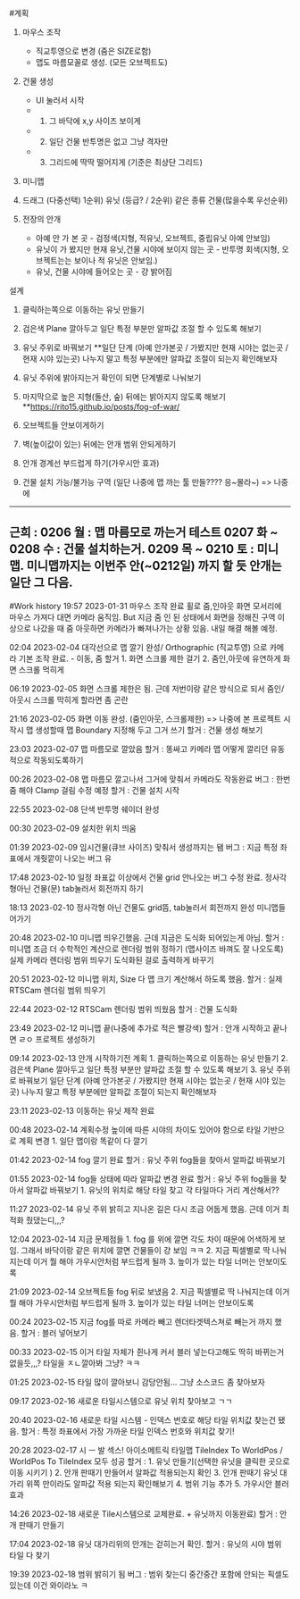 #계획
1. 마우스 조작 
	- 직교투영으로 변경 (줌은 SIZE로함)
	- 맵도 마름모꼴로 생성. (모든 오브젝트도)

2. 건물 생성
	- UI 눌러서 시작
	- 1. 그 바닥에 x,y 사이즈 보이게 
	- 2. 일단 건물 반투명은 없고 그냥 격자만
	- 3. 그리드에 딱딱 떨어지게 (기준은 최상단 그리드)
3. 미니맵	

4. 드래그 (다중선택)
	1순위) 유닛 (등급? / 
	2순위) 같은 종류 건물(많을수록 우선순위)

5. 전장의 안개
	* 아예 안 가 본 곳 - 검정색(지형, 적유닛, 오브젝트, 중립유닛 아예 안보임)
	* 유닛이 가 봤지만 현재 유닛,건물 시야에 보이지 않는 곳 - 반투명 회색(지형, 오브젝트는는 보이나 적 유닛은 안보임.)
	* 유닛, 건물 시야에 들어오는 곳 - 걍 밝어짐

설계
1. 클릭하는쪽으로 이동하는 유닛 만들기
2. 검은색 Plane 깔아두고 일단 특정 부분만 알파값 조절 할 수 있도록 해보기
3. 유닛 주위로 바꿔보기
**일단 단계 (아예 안가본곳 / 가봤지만 현재 시야는 없는곳 / 현재 시야 있는곳) 나누지 말고 특정 부분에만 알파값 조절이 되는지 확인해보자
4. 유닛 주위에 밝아지는거 확인이 되면
	단계별로 나눠보기
5. 마지막으로 높은 지형(돌산, 숲) 뒤에는 밝아지지 않도록 해보기
**https://rito15.github.io/posts/fog-of-war/

1. 오브젝트들 안보이게하기
2. 벽(높이값이 있는) 뒤에는 안개 범위 안되게하기
3. 안개 경계선 부드럽게 하기(가우시안 효과)

6. 건물 설치 가능/불가능 구역 (일단 나중에 맵 까는 툴 만들???? 응~몰라~) 
	=> 나중에  

----------------------------------------------------------------------------------------------------------------------------------------
근희 :    0206 월 : 맵 마름모로 까는거 테스트
   0207 화 ~ 0208 수 : 건물 설치하는거.
   0209 목 ~ 0210 토 : 미니맵.
   미니맵까지는 이번주 안(~0212일) 까지 할 듯
   안개는 일단 그 다음.   
----------------------------------------------------------------------------------------------------------------------------------------

	
	
	
#Work history
19:57 2023-01-31	마우스 조작 완료
			휠로 줌,인아웃
			화면 모서리에 마우스 가져다 대면 카메라 움직임.
	But 지금 줌 인 된 상태에서 화면을 정해진 구역 이상으로 나갔을 때 줌 아웃하면 카메라가 빠져나가는 상황 있음. 내일 해결 해볼 예정.

02:04 2023-02-04	대각선으로 맵 깔기 완성/ Orthographic (직교투영) 으로 카메라 기본 조작 완료.
			- 이동, 줌
	할거 1. 화면 스크롤 제한 걸기 
		2. 줌인,아웃에 유연하게 화면 스크롤 먹히게

06:19 2023-02-05	화면 스크롤 제한은 됨.
	근데 저번이랑 같은 방식으로 되서 줌인/아웃시 스크롤 막히게 할라면 좀 곤란

21:16 2023-02-05	화면 이동 완성. (줌인아웃, 스크롤제한)
		=> 나중에 본 프로젝트 시작시 맵 생성할때 맵 Boundary 지정해 두고 그거 쓰기
	할거 : 건물 생성 해보기

23:03 2023-02-07	맵 마름모로 깔았음
	할거 : 똥싸고 카메라 맵 어떻게 깔리던 유동적으로 작동되도록하기

00:26 2023-02-08	맵 마름모 깔고나서 그거에 맞춰서 카메라도 작동완료 
	버그 : 한번 줌 해야 Clamp 걸림 수정 예정
	할거 : 건물 설치 시작

22:55 2023-02-08	단색 반투명 쉐이더 완성

00:30 2023-02-09	설치한 위치 띄움

01:39 2023-02-09	임시건물(큐브 사이즈) 맞춰서 생성까지는 됌
	버그 : 지금 특정 좌표에서 개줫깥이 나오는 버그 유 

17:48 2023-02-10	일정 좌표값 이상에서 건물 grid 안나오는 버그 수정 완료.
	정사각형아닌 건물(문) tab눌러서 회전까지 하기

18:13 2023-02-10	 정사각형 아닌 건물도 grid뜸, tab눌러서 회전까지 완성
	미니맵들어가기

20:48 2023-02-10	미니맵 띄우긴했음.	근데 지금은 도식화 되어있는게 아님.
	할거 : 미니맵 조금 더 수학적인 계산으로 렌더링 범위 정하기 (맵사이즈 바껴도 잘 나오도록)
		실제 카메라 렌더링 범위 띄우기
		도식화된 걸로 출력하게 바꾸기

20:51 2023-02-12	미니맵 위치, Size 다 맵 크기 계산해서 하도록 했음.
	할거 : 실제 RTSCam 렌더링 범위 띄우기

22:44 2023-02-12	RTSCam 렌더링 범위 띄웠음
	할거 : 건물 도식화

23:49 2023-02-12	미니맵 끝(나중에 추가로 적은 빨강색)
	할거 : 안개 시작하고 끝나면 ㄹㅇ 프로젝트 생성하기

09:14 2023-02-13	안개 시작하기전 계획
	1. 클릭하는쪽으로 이동하는 유닛 만들기
	2. 검은색 Plane 깔아두고 일단 특정 부분만 알파값 조절 할 수 있도록 해보기
	3. 유닛 주위로 바꿔보기
일단 단계 (아예 안가본곳 / 가봤지만 현재 시야는 없는곳 / 현재 시야 있는곳) 나누지 말고 특정 부분에만 알파값 조절이 되는지 확인해보자

23:11 2023-02-13	이동하는 유닛 제작 완료

00:48 2023-02-14	계획수정
	높이에 따른 시야의 차이도 있어야 함으로 타일 기반으로 계획 변경
	1. 일단 맵이랑 똑같이 다 깔기

01:42 2023-02-14	fog 깔기 완료
	할거 : 유닛 주위 fog들을 찾아서 알파값 바꿔보기

01:55 2023-02-14	fog들 상태에 따라 알파값 변경 완료
	할거 : 유닛 주위 fog들을 찾아서 알파값 바꿔보기
	1. 유닛의 위치로 해당 타일 찾고 각 타일마다 거리 계산해서??

11:27 2023-02-14	유닛 주위 밝히고 지나온 길은 다시 조금 어둡게 했음.
		근데 이거 최적화 줬댔는디,,,?

12:04 2023-02-14	지금 문제점들
	1. fog 를 위에 깔면 각도 차이 때문에 어색하게 보임.
		그래서 바닥이랑 같은 위치에 깔면 건물들이 걍 보임 ㅋㅋ
	2. 지금 픽셀별로 딱 나눠지는데 이거 뭘 해야 가우시안처럼 부드럽게 될까
	3. 높이가 있는 타일 너머는 안보이도록
		
21:09 2023-02-14	오브젝트들 fog 뒤로 보냈음
	2. 지금 픽셀별로 딱 나눠지는데 이거 뭘 해야 가우시안처럼 부드럽게 될까
	3. 높이가 있는 타일 너머는 안보이도록

00:24 2023-02-15	지금 fog를 따로 카메라 빼고 렌더타겟텍스쳐로 빼는거 까지 했음.
	할거 : 블러 넣어보기

00:33 2023-02-15	이거 타일 자체가 쥔나게 커서 블러 넣는다고해도 딱히 바뀌는거 없을듯,,,? 타일을 ㅈㄴ깔아봐 그냥? ㅋㅋ

01:25 2023-02-15	타일 많이 깔아보니 감당안됨... 그냥 소스코드 좀 찾아보자

09:17 2023-02-16	새로운 타일시스템으로 유닛 위치 찾아보고 ㄱㄱ

20:40 2023-02-16	새로운 타일 시스템 - 인덱스 번호로 해당 타일 위치값  찾는건 됐음.
	할거 : 특정 좌표에서 가장 가까운 타일 인덱스 번호와 위치값 찾기!

20:28 2023-02-17	시 ㅡ 발 섹스! 아이소메트릭 타일맵 TileIndex To WorldPos / WorldPos To TileIndex 모두 성공
	할거 : 1. 유닛 만들기(선택한 유닛을 클릭한 곳으로 이동 시키기 )
	2. 안개 판때기 만들어서 알파값 적용되는지 확인
	3. 안개 판때기 유닛 대가리 위쪽 만이라도 알파값 적용 되는지 확인해보기
	4. 범위 기능 추가
	5. 가우시안 블러 효과


14:26 2023-02-18	새로운 Tile시스템으로 교체완료. + 유닛까지 이동완료)
	할거 : 안개 판때기 만들기

17:04 2023-02-18	유닛 대가리위의 안개는 걷히는거 확인.
	할거 : 유닛의 시야 범위 타일 다 찾기

19:39 2023-02-18	범위 밝히기 됨
	버그 : 범위 찾는디 중간중간 포함에 안되는 픽셀도 있는데 이건 와이라노 ㅋ
